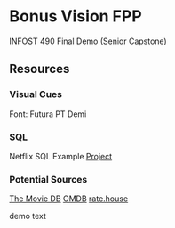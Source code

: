# Bonus Vision FPP

INFOST 490 Final Demo (Senior Capstone)


## Resources

### Visual Cues
Font: Futura PT Demi

### SQL
Netflix SQL Example [Project](https://www.slideshare.net/DongqiWang/database-project-for-netflix-sql-project)

### Potential Sources
[The Movie DB](https://www.themoviedb.org/?language=en-US)
[OMDB](https://www.omdbapi.com/)
[rate.house](https://rate.house/)

demo text